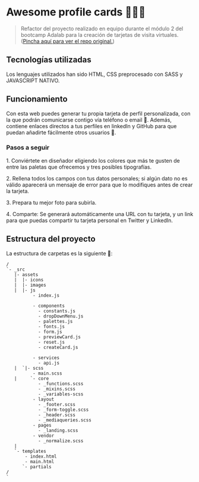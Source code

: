 # Awesome profile cards :crocodile::monkey::palm_tree:

> Refactor del proyecto realizado en equipo durante el módulo 2 del bootcamp Adalab para la creación de tarjetas de visita virtuales. ([Pincha aquí para ver el repo original.](https://github.com/mariaglomana/project-promo-h-module-2-team-3-afternoon-jungle-wanderers))

## Tecnologías utilizadas

Los lenguajes utilizados han sido HTML, CSS preprocesado con SASS y JAVASCRIPT NATIVO.

## Funcionamiento

Con esta web puedes generar tu propia tarjeta de perfil personalizada, con la que podrán comunicarse contigo vía teléfono o email :e-mail:. Además, contiene enlaces directos a tus perfiles en linkedIn y GitHub para que puedan añadirte fácilmente otros usuarios 👥.

### Pasos a seguir

1️. Conviértete en diseñador eligiendo los colores que más te gusten de entre las paletas que ofrecemos y tres posibles tipografías.

2️. Rellena todos los campos con tus datos personales; si algún dato no es válido aparecerá un mensaje de error para que lo modifiques antes de crear la tarjeta.

3️. Prepara tu mejor foto para subirla.

4️. Comparte: Se generará automáticamente una URL con tu tarjeta, y un link para que puedas compartir tu tarjeta personal en Twitter y LinkedIn.

## Estructura del proyecto

La estructura de carpetas es la siguiente 📂:

```
/
`- _src
   |- assets
   |  |- icons
   |  |- images
   |  |- js
          - index.js

          - components
            - constants.js
            - dropDownMenu.js
            - palettes.js
            - fonts.js
            - form.js
            - previewCard.js
            - reset.js
            - createCard.js

          - services
            - api.js
   |  `|- scss
          - main.scss
   |     `- core
            - _functions.scss
            - _mixins.scss
            - _variables-scss
          - layout
            - _footer.scss
            - _form-toggle.scss
            - _header.scss
            - _mediaqueries.scss
          - pages
            - _landing.scss
          - vendor
            - _normalize.scss
   |
   `- templates
       - index.html
       - main.html
      `- partials
/
`
```
